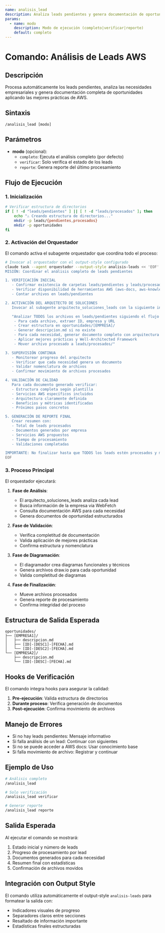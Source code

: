 ```yaml
---
name: analisis_lead
description: Analiza leads pendientes y genera documentación de oportunidades AWS
params:
  - name: modo
    description: Modo de ejecución (completo|verificar|reporte)
    default: completo
---
```


# Comando: Análisis de Leads AWS

## Descripción
Procesa automáticamente los leads pendientes, analiza las necesidades empresariales y genera documentación completa de oportunidades aplicando las mejores prácticas de AWS.

## Sintaxis
```
/analisis_lead [modo]
```

## Parámetros
- **modo** (opcional):
  - `completo`: Ejecuta el análisis completo (por defecto)
  - `verificar`: Solo verifica el estado de los leads
  - `reporte`: Genera reporte del último procesamiento

## Flujo de Ejecución

### 1. Inicialización
```bash
# Verificar estructura de directorios
if [ ! -d "leads/pendientes" ] || [ ! -d "leads/procesados" ]; then
    echo "⚠️ Creando estructura de directorios..."
    mkdir -p leads/{pendientes,procesados}
    mkdir -p oportunidades
fi
```

### 2. Activación del Orquestador
El comando activa el subagente orquestador que coordina todo el proceso:

```bash
# Invocar al orquestador con el output-style configurado
claude task --agent orquestador --output-style analisis-leads << 'EOF'
MISIÓN: Coordinar el análisis completo de leads pendientes

1. VERIFICACIÓN INICIAL
   - Confirmar existencia de carpetas leads/pendientes y leads/procesados
   - Verificar disponibilidad de herramientas AWS (aws-docs, aws-knowledge)
   - Contar archivos en leads/pendientes

2. ACTIVACIÓN DEL ARQUITECTO DE SOLUCIONES
   Invocar al subagente arquitecto_soluciones_leads con la siguiente instrucción:

   "Analizar TODOS los archivos en leads/pendientes siguiendo el flujo establecido:
    - Para cada archivo, extraer ID, empresa y URL
    - Crear estructura en oportunidades/[EMPRESA]/
    - Generar descripcion.md si no existe
    - Para cada necesidad, generar documento completo con arquitectura AWS
    - Aplicar mejores prácticas y Well-Architected Framework
    - Mover archivo procesado a leads/procesados/"

3. SUPERVISIÓN CONTINUA
   - Monitorear progreso del arquitecto
   - Verificar que cada necesidad genera un documento
   - Validar nomenclatura de archivos
   - Confirmar movimiento de archivos procesados

4. VALIDACIÓN DE CALIDAD
   Para cada documento generado verificar:
   - Estructura completa según plantilla
   - Servicios AWS específicos incluidos
   - Arquitectura claramente definida
   - Beneficios y métricas identificadas
   - Próximos pasos concretos

5. GENERACIÓN DE REPORTE FINAL
   Crear resumen con:
   - Total de leads procesados
   - Documentos generados por empresa
   - Servicios AWS propuestos
   - Tiempo de procesamiento
   - Validaciones completadas

IMPORTANTE: No finalizar hasta que TODOS los leads estén procesados y movidos.
EOF
```

### 3. Proceso Principal

El orquestador ejecutará:

1. **Fase de Análisis**:
   - El arquitecto_soluciones_leads analiza cada lead
   - Busca información de la empresa via WebFetch
   - Consulta documentación AWS para cada necesidad
   - Genera documentos de oportunidad estructurados

2. **Fase de Validación**:
   - Verifica completitud de documentación
   - Valida aplicación de mejores prácticas
   - Confirma estructura y nomenclatura

3. **Fase de Diagramación**:
   - El diagramador crea diagramas funcionales y técnicos
   - Genera archivos draw.io para cada oportunidad
   - Valida completitud de diagramas

4. **Fase de Finalización**:
   - Mueve archivos procesados
   - Genera reporte de procesamiento
   - Confirma integridad del proceso

## Estructura de Salida Esperada

```
oportunidades/
├── [EMPRESA1]/
│   ├── descripcion.md
│   ├── [ID]-[DESC1]-[FECHA].md
│   └── [ID]-[DESC2]-[FECHA].md
└── [EMPRESA2]/
    ├── descripcion.md
    └── [ID]-[DESC]-[FECHA].md
```

## Hooks de Verificación

El comando integra hooks para asegurar la calidad:

1. **Pre-ejecución**: Valida estructura de directorios
2. **Durante proceso**: Verifica generación de documentos
3. **Post-ejecución**: Confirma movimiento de archivos

## Manejo de Errores

- Si no hay leads pendientes: Mensaje informativo
- Si falla análisis de un lead: Continuar con siguientes
- Si no se puede acceder a AWS docs: Usar conocimiento base
- Si falla movimiento de archivo: Registrar y continuar

## Ejemplo de Uso

```bash
# Análisis completo
/analisis_lead

# Solo verificación
/analisis_lead verificar

# Generar reporte
/analisis_lead reporte
```

## Salida Esperada

Al ejecutar el comando se mostrará:
1. Estado inicial y número de leads
2. Progreso de procesamiento por lead
3. Documentos generados para cada necesidad
4. Resumen final con estadísticas
5. Confirmación de archivos movidos

## Integración con Output Style

El comando utiliza automáticamente el output-style `analisis-leads` para formatear la salida con:
- Indicadores visuales de progreso
- Separadores claros entre secciones
- Resaltado de información importante
- Estadísticas finales estructuradas